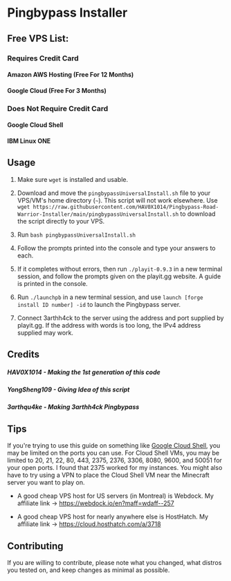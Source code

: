 # Pingbypass Installer

## Free VPS List:

### Requires Credit Card

#### Amazon AWS Hosting (Free For 12 Months)
#### Google Cloud (Free For 3 Months)

### Does Not Require Credit Card

#### Google Cloud Shell
#### IBM Linux ONE

## Usage
1. Make sure `wget` is installed and usable.

2. Download and move the `pingbypassUniversalInstall.sh` file to your VPS/VM's home directory (`~`). This script will not work elsewhere. Use `wget https://raw.githubusercontent.com/HAV0X1014/Pingbypass-Road-Warrior-Installer/main/pingbypassUniversalInstall.sh` to download the script directly to your VPS.

3. Run `bash pingbypassUniversalInstall.sh`

4. Follow the prompts printed into the console and type your answers to each.

5. If it completes without errors, then run `./playit-0.9.3` in a new terminal session, and follow the prompts given on the playit.gg website. A guide is printed in the console.

6. Run `./launchpb` in a new terminal session, and use `launch [forge install ID number] -id` to launch the Pingbypass server.

7. Connect 3arthh4ck to the server using the address and port supplied by playit.gg. If the address with words is too long, the IPv4 address supplied may work.

## Credits

##### HAV0X1014 - Making the 1st generation of this code
##### YongSheng109 - Giving Idea of this script
##### 3arthqu4ke - Making 3arthh4ck Pingbypass

## Tips
If you're trying to use this guide on something like [Google Cloud Shell](https://shell.cloud.google.com), you may be limited on the ports you can use. For Cloud Shell VMs, you may be limited to 20, 21, 22, 80, 443, 2375, 2376, 3306, 8080, 9600, and 50051 for your open ports. I found that 2375 worked for my instances. You might also have to try using a VPN to place the Cloud Shell VM near the Minecraft server you want to play on.

- A good cheap VPS host for US servers (in Montreal) is Webdock. My affiliate link -> https://webdock.io/en?maff=wdaff--257

- A good cheap VPS host for nearly anywhere else is HostHatch. My affiliate link -> https://cloud.hosthatch.com/a/3718

## Contributing
If you are willing to contribute, please note what you changed, what distros you tested on, and keep changes as minimal as possible.
